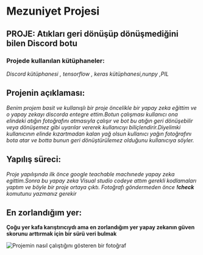 # Mezuniyet Projesi
## PROJE: Atıkları geri dönüşüp dönüşmediğini bilen Discord botu

### Projede kullanılan kütüphaneler:

*Discord kütüphanesi , tensorflow , keras kütüphanesi,nunpy ,PIL*

## Projenin açıklaması:

*Benim projem basit ve kullanışlı bir proje öncelikle bir yapay zeka eğittim ve o yapay zekayı discorda entegre ettim.Botun çalışması kullanıcı ona elindeki atığın fotoğrafını atmasıyla çalışır ve bot bu atığın geri dönüşebilir veya dönüşemez gibi uyarılar vererek kullanıcıyı biliçlendirir.Diyelimki kullanıcının elinde kızartmadan kalan yağ olsun kullanıcı yağın fotoğrafını bota atar ve botta bunun geri dönüştürülemez olduğunu kullanıcıya söyler.* 

## Yapılış süreci: 

*Proje yapılışında ilk önce google teachable machınede yapay zeka egittim.Sonra bu yapay zeka Visual studio codeye attım gerekli kodlamaları yaptım ve böyle bir proje ortaya çıktı. Fotoğrafı göndermeden önce **!check** komutunu yazmanız gerekir*

## En zorlandığım yer:

**Çoğu yer kafa karıştırıcıydı ama en zorlandığım yer yapay zekanın güven skorunu arttırmak için bir sürü veri bulmak**


![Projemin nasıl çalıştığını gösteren bir fotoğraf](resimylu)








